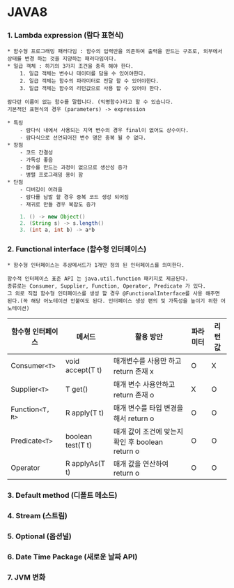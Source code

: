 # JAVA8


### 1. Lambda expression (람다 표현식)
    * 함수형 프로그래밍 패러다임 : 함수의 입력만을 의존하여 출력을 만드는 구조로, 외부에서 상태를 변경 하는 것을 지양하는 패러다임이다.
    * 일급 객체 : 하기의 3가지 조건을 충족 해야 한다.
        1. 일급 객체는 변수나 데이터를 담을 수 있어야한다.
        2. 일급 객체는 함수의 파라미터로 전달 할 수 있어야한다.
        3. 일급 객체는 함수의 리턴값으로 사용 할 수 있어야 한다.

    람다란 이름이 없는 함수를 말합니다. (익명함수)라고 할 수 있습니다.
    기본적인 표현식의 경우 (parameters) -> expression
    
    * 특징
        - 람다식 내에서 사용되는 지역 변수의 경우 final이 없어도 상수이다.
        - 람다식으로 선언되어진 변수 명은 중복 될 수 없다.
    * 장점 
        - 코드 간결성
        - 가독성 좋음
        - 함수를 만드는 과정이 없으므로 생산성 증가
        - 병렬 프로그래밍 용이 함
    * 단점
        - 디버깅이 어려움
        - 람다를 남발 할 경우 중복 코드 생성 되어짐
        - 재귀로 만들 경우 복잡도 증가
    
```java
    1. () -> new Object()
    2. (String s) -> s.length()
    3. (int a, int b) -> a*b
```
    
### 2. Functional interface (함수형 인터페이스)
    * 함수형 인터페이스는 추상메서드가 1개만 정의 된 인터페이스를 의미한다.

    함수적 인터페이스 표준 API 는 java.util.function 패키지로 제공된다.
    종류로는 Consumer, Supplier, Function, Operator, Predicate 가 있다.
    그 외로 직접 함수형 인터페이스를 생성 할 경우 @FunctionalInterface를 사용 해주면 된다.(꼭 해당 어노테이션 안붙여도 된다. 인터페이스 생성 편의 및 가독성을 높이기 위한 어노테이션)

| 함수형 인터페이스        | 메서드               | 활용 방안                                | 파라미터 | 리턴 값 |
|------------------|-------------------|--------------------------------------|------|------|
| Consumer`<T>`    | void accept(T t)  | 매개변수를 사용만 하고 return 존재 x             | O    | X    |
| Supplier`<T>`    | T get()           | 매개 변수 사용안하고 return 존재 o              | X    | O    |
| Function`<T, R>` | R apply(T t)      | 매개 변수를 타입 변경을 해서 return o            | O    | O    |
| Predicate`<T>`   | boolean test(T t) | 매개 값이 조건에 맞는지 확인 후 boolean return o  | O    | O    |
| Operator         | R applyAs(T t)    | 매개 값을 연산하여 return o                  | O    | O    |

    
### 3. Default method (디폴트 메소드)
### 4. Stream (스트림)
### 5. Optional (옵션널)
### 6. Date Time Package (새로운 날짜 API)
### 7. JVM 변화 

